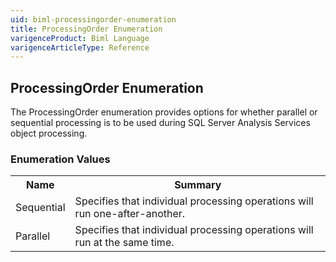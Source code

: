```yaml
---
uid: biml-processingorder-enumeration
title: ProcessingOrder Enumeration
varigenceProduct: Biml Language
varigenceArticleType: Reference
---
```


## ProcessingOrder Enumeration<div class="LanguageSummary"><div class ="SummaryItem">The ProcessingOrder enumeration provides options for whether parallel or sequential processing is to be used during SQL Server Analysis Services object processing.</div></div><div class="EnumValueGroup">### Enumeration Values<table id="EnumValue" class="MemberList"><tbody><tr><th class="MemberNameColumnHeader">Name</th><th class="MemberSummaryColumnHeader">Summary</th></tr><tr class="cd0"><td class="MemberName">Sequential</td><td class="MemberSummary"><div class ="SummaryItem">Specifies that individual processing operations will run one-after-another.</div> </td></tr><tr class="cd1"><td class="MemberName">Parallel</td><td class="MemberSummary"><div class ="SummaryItem">Specifies that individual processing operations will run at the same time.</div> </td></tr></tbody></table></div>